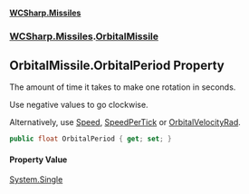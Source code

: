 #### [WCSharp.Missiles](README.md 'README')
### [WCSharp.Missiles](WCSharp.Missiles.md 'WCSharp.Missiles').[OrbitalMissile](WCSharp.Missiles.OrbitalMissile.md 'WCSharp.Missiles.OrbitalMissile')

## OrbitalMissile.OrbitalPeriod Property

The amount of time it takes to make one rotation in seconds.  
  
Use negative values to go clockwise.  
  
Alternatively, use [Speed](WCSharp.Missiles.OrbitalMissile.Speed.md 'WCSharp.Missiles.OrbitalMissile.Speed'), [SpeedPerTick](WCSharp.Missiles.OrbitalMissile.SpeedPerTick.md 'WCSharp.Missiles.OrbitalMissile.SpeedPerTick') or [OrbitalVelocityRad](WCSharp.Missiles.OrbitalMissile.OrbitalVelocityRad.md 'WCSharp.Missiles.OrbitalMissile.OrbitalVelocityRad').

```csharp
public float OrbitalPeriod { get; set; }
```

#### Property Value
[System.Single](https://docs.microsoft.com/en-us/dotnet/api/System.Single 'System.Single')